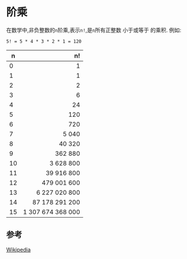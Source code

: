 
# 阶乘

在数学中,非负整数的`n`阶乘,表示`n!`,是`n`所有正整数 小于或等于 的乘积. 例如: 

    5! = 5 * 4 * 3 * 2 * 1 = 120

| n   |                n! |
| --- | ----------------: |
| 0   |                 1 |
| 1   |                 1 |
| 2   |                 2 |
| 3   |                 6 |
| 4   |                24 |
| 5   |               120 |
| 6   |               720 |
| 7   |             5 040 |
| 8   |            40 320 |
| 9   |           362 880 |
| 10  |         3 628 800 |
| 11  |        39 916 800 |
| 12  |       479 001 600 |
| 13  |     6 227 020 800 |
| 14  |    87 178 291 200 |
| 15  | 1 307 674 368 000 |

## 参考

[Wikipedia](https://en.wikipedia.org/wiki/Factorial)
